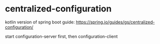 # centralized-configuration
kotlin version of spring boot guide: https://spring.io/guides/gs/centralized-configuration/

start configuration-server first, then configuration-client
